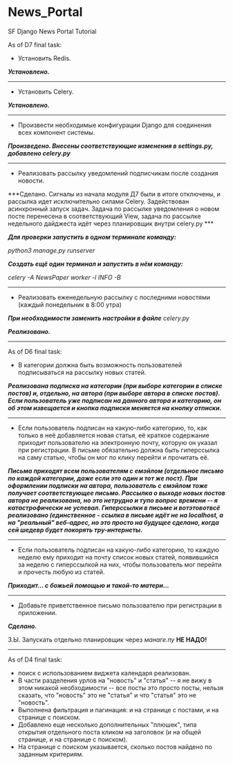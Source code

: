 # News_Portal
 SF Django News Portal Tutorial

As of D7 final task:

* Установить Redis.

***Установлено.***

****

* Установить Celery.

***Установлено.***

****

* Произвести необходимые конфигурации Django для соединения всех компонент системы.

***Произведено. Внесены соответствующие изменения в settings.py, добавлено celery.py***

****

* Реализовать рассылку уведомлений подписчикам после создания новости.

***Сделано. Сигналы из начала модуля Д7 были в итоге отключены, и рассылка идет исключительно силами Celery. Задействован асинхронный запуск задач. Задача по рассылке уведомления о новом посте перенесена в соответствующий View, задача по рассылке недельного дайджеста идёт через планировщик внутри celery.py ***

***Для проверки запустить в одном терминале команду:***

*python3 manage.py runserver*

***Создать ещё один терминал и запустить в нём команду:***

*celery -A NewsPaper worker -l INFO -B* 

****

* Реализовать еженедельную рассылку с последними новостями (каждый понедельник в 8:00 утра)

***При необходимости заменить настройки в файле*** *celery.py*

***Реализовано.***

****


As of D6 final task:

* В категории должна быть возможность пользователей подписываться на рассылку новых статей.

***Реализована подписка на категории (при выборе категории в списке постов) и, отдельно, на автора (при выборе автора в списке постов). Если пользователь уже подписан на данного автора и категорию, он об этом извещается и кнопка подписки меняется на кнопку отписки.***

****

* Если пользователь подписан на какую-либо категорию, то, как только в неё добавляется новая статья, её краткое содержание приходит пользователю на электронную почту, которую он указал при регистрации. В письме обязательно должна быть гиперссылка на саму статью, чтобы он мог по клику перейти и прочитать её.

***Письма приходят всем пользователям с емэйлом (отдельное письмо по каждой категории, даже если это один и тот же пост). При оформлении подписки на автора, пользователь с емэйлом тоже получает соответствующее письмо. Рассылка о выходе новых постов автора не реализована, но это нетрудно и тупо вопрос времени -- я катастрофически не успевал. Гиперссылки в письме и вотэтовотвсё реализовано (единственное - ссылка в письме идёт не на localhost, а на "реальный" веб-адрес, но это просто на будущее сделано, когда сей шедевр будет покорять тру-интернеты.***

****

* Если пользователь подписан на какую-либо категорию, то каждую неделю ему приходит на почту список новых статей, появившийся за неделю с гиперссылкой на них, чтобы пользователь мог перейти и прочесть любую из статей.

***Приходит... с божьей помощью и такой-то матери...***

****

* Добавьте приветственное письмо пользователю при регистрации в приложении.

***Сделано.***

З.Ы. Запускать отдельно планировщик через *манаге.пу* **НЕ НАДО!**
****

As of D4 final task:

* поиск с использованием виджета календаря реализован.
* В части разделения урлов на "новость" и "статья" -- я не вижу в этом никакой необходимости -- все посты это просто посты, нельзя сказать, что "новость" это не "статья" и что "статья" это не "новость".
* Выполнена фильтрация и пагинация: и на странице с постами, и на странице с поиском.
* Добавлено еще несколько дополнительных "плюшек", типа открытия отдельного поста кликом на заголовок (и на общей странице, и на странице с поиском).
* На странице с поиском указывается, сколько постов найдено по заданным критериям.